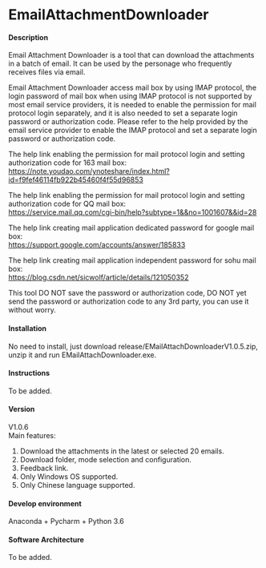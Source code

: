 # EmailAttachmentDownloader

#### Description

Email Attachment Downloader is a tool that can download the attachments in a batch of email. It can be used by the personage who frequently receives files via email.  

Email Attachment Downloader access mail box by using IMAP protocol, the login password of mail box when using IMAP protocol is not supported by most email service providers, it is needed to enable the permission for mail protocol login separately, and it is also needed to set a separate login password or authorization code. Please refer to the help provided by the email service provider to enable the IMAP protocol and set a separate login password or authorization code.  

The help link enabling the permission for mail protocol login and setting authorization code for 163 mail box:  
https://note.youdao.com/ynoteshare/index.html?id=f9fef46114fb922b45460f4f55d96853  

The help link enabling the permission for mail protocol login and setting authorization code for QQ mail box:  
https://service.mail.qq.com/cgi-bin/help?subtype=1&&no=1001607&&id=28  

The help link creating mail application dedicated password for google mail box:   
https://support.google.com/accounts/answer/185833  

The help link creating mail application independent password for sohu mail box:   
https://blog.csdn.net/sicwolf/article/details/121050352  

This tool DO NOT save the password or authorization code, DO NOT yet send the password or authorization code to any 3rd party, you can use it without worry.  

#### Installation

No need to install, just download release/EMailAttachDownloaderV1.0.5.zip, unzip it and run EMailAttachDownloader.exe.  

#### Instructions

To be added.

#### Version

V1.0.6  
Main features:  
1) Download the attachments in the latest or selected 20 emails.  
2) Download folder, mode selection and configuration.  
3) Feedback link.  
4) Only Windows OS supported.  
5) Only Chinese language supported.  

#### Develop environment

Anaconda + Pycharm + Python 3.6 

#### Software Architecture

To be added.

